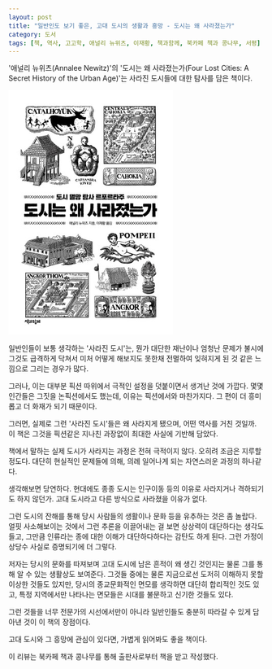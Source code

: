 ```yaml
---
layout: post
title: "일반인도 보기 좋은, 고대 도시의 생활과 흥망 - 도시는 왜 사라졌는가"
category: 도서
tags: [책, 역사, 고고학, 애널리 뉴위츠, 이재황, 책과함께, 북카페 책과 콩나무, 서평]
---
```


'애널리 뉴위츠(Annalee Newitz)'의
'도시는 왜 사라졌는가(Four Lost Cities: A Secret History of the Urban Age)'는
사라진 도시들에 대한 탐사를 담은 책이다.

![표지](/images/four-lost-cities-book-h480.jpg)

일반인들이 보통 생각하는 '사라진 도시'는,
뭔가 대단한 재난이나 엄청난 문제가 불시에 그것도 급격하게 닥쳐서
미처 어떻게 해보지도 못한채 전멸하여 잊혀지게 된 것 같은 느낌으로 그리는 경우가 많다.

그러나, 이는 대부분 픽션 따위에서 극적인 설정을 덧붙이면서 생겨난 것에 가깝다.
몇몇 인간들은 그짓을 논픽션에서도 했는데, 이유는 픽션에서와 마찬가지다.
그 편이 더 흥미롭고 더 화재가 되기 때문이다.

그러면, 실제로 그런 '사라진 도시'들은 왜 사라지게 됐으며, 어떤 역사를 거친 것일까.
이 책은 그것을 픽션같은 지나친 과장없이 최대한 사실에 기반해 담았다.

책에서 말하는 실제 도시가 사라지는 과정은 전혀 극적이지 않다.
오히려 조금은 지루할 정도다.
대단히 현실적인 문제들에 의해, 의례 일어나게 되는 자연스러운 과정의 하나같다.

생각해보면 당연하다.
현대에도 종종 도시는 인구이동 등의 이유로 사라지거나 격하되기도 하지 않던가.
고대 도시라고 다른 방식으로 사라졌을 이유가 없다.

그런 도시의 잔해를 통해 당시 사람들의 생활이나 문화 등을 유추하는 것은 좀 놀랍다.
얼핏 사소해보이는 것에서 그런 추론을 이끌어내는 걸 보면 상상력이 대단하다는 생각도 들고,
그만큼 인류라는 종에 대한 이해가 대단하다하다는 감탄도 하게 된다.
그런 가정이 상당수 사실로 증명되기에 더 그렇다.

저자는 당시의 문화를 따져보며
고대 도시에 남은 흔적이 왜 생긴 것인지는 물론
그를 통해 알 수 있는 생활상도 보여준다.
그것들 중에는 물론 지금으로선 도저히 이해하지 못할 이상한 것들도 있지만,
당시의 종교문화적인 면모를 생각하면 대단히 합리적인 것도 있고,
특정 지역에서만 나타나는 면모들은 시대를 불문하고 신기한 것들도 있다.

그런 것들을 너무 전문가의 시선에서만이 아니라
일반인들도 충분히 따라갈 수 있게 담아낸 것이 이 책의 장점이다.

고대 도시와 그 흥망에 관심이 있다면, 가볍게 읽어봐도 좋을 책이다.



<div class="im im-info">
이 리뷰는 북카페 책과 콩나무를 통해 출판사로부터 책을 받고 작성했다.
</div>
